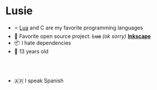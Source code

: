 # Lusie
- ⭐ [Lua](https://www.lua.org/) and C are my favorite programming languages
- 💖 Favorite open source project: <s>Lua</s> *(ok sorry)* [**Inkscape**](https://www.inkscape.org/)
- 📦 I hate dependencies
- 📅 13 years old
<br/>
<br/>

- 🇦🇷 I speak Spanish
